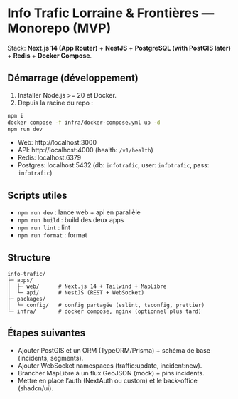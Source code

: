 
# Info Trafic Lorraine & Frontières — Monorepo (MVP)

Stack: **Next.js 14 (App Router)** + **NestJS** + **PostgreSQL (with PostGIS later)** + **Redis** + **Docker Compose**.

## Démarrage (développement)

1) Installer Node.js >= 20 et Docker.
2) Depuis la racine du repo :

```bash
npm i
docker compose -f infra/docker-compose.yml up -d
npm run dev
```

- Web: http://localhost:3000
- API: http://localhost:4000 (health: `/v1/health`)
- Redis: localhost:6379
- Postgres: localhost:5432 (db: `infotrafic`, user: `infotrafic`, pass: `infotrafic`)

## Scripts utiles

- `npm run dev` : lance web + api en parallèle
- `npm run build` : build des deux apps
- `npm run lint` : lint
- `npm run format` : format

## Structure

```
info-trafic/
├─ apps/
│  ├─ web/      # Next.js 14 + Tailwind + MapLibre
│  └─ api/      # NestJS (REST + WebSocket)
├─ packages/
│  └─ config/   # config partagée (eslint, tsconfig, prettier)
└─ infra/       # docker compose, nginx (optionnel plus tard)
```

## Étapes suivantes
- Ajouter PostGIS et un ORM (TypeORM/Prisma) + schéma de base (incidents, segments).
- Ajouter WebSocket namespaces (traffic:update, incident:new).
- Brancher MapLibre à un flux GeoJSON (mock) + pins incidents.
- Mettre en place l’auth (NextAuth ou custom) et le back-office (shadcn/ui).

